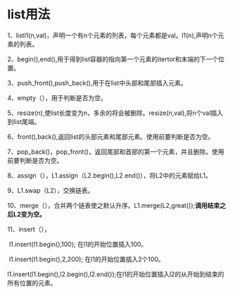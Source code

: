 # list用法

1、list<type>l1(n,val)，声明一个有n个元素的列表，每个元素都是val。l1(n),声明n个元素的列表。

2、begin(),end(),用于得到list容器的指向第一个元素的itertor和末端的下一个位置。

3、push_front(),push_back(),用于在list中头部和尾部插入元素。

4、empty（），用于判断是否为空。

5、resize(n),使list长度变为n，多余的将会被删除。resize(n,val),将n个val插入到list尾端。

6、front(),back(),返回list的头部元素和尾部元素。使用前要判断是否为空。

7、pop_back()，pop_front()，返回尾部和首部的第一个元素，并且删除。使用前要判断是否为空。

8、assign（），L1.assign（L2.begin(),L2.end()），将L2中的元素赋给L1。

9、L1.swap（L2），交换链表。

10、merge（），合并两个链表使之默认升序。L1.merge(L2,great<int>());**调用结束之后L2变为空。**

11、insert（），

​					l1.insert(l1.begin(),100); 在l1的开始位置插入100。

​					l1.insert(l1.begin(),2,200); 在l1的开始位置插入2个100。

​					l1.insert(l1.begin(),l2.begin(),l2.end());在l1的开始位置插入l2的从开始到结束的所有位置的元素。